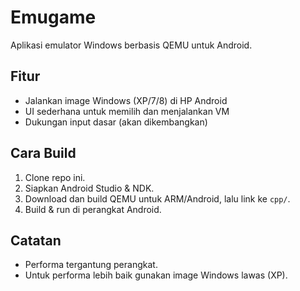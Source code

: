 # Emugame
Aplikasi emulator Windows berbasis QEMU untuk Android.

## Fitur
- Jalankan image Windows (XP/7/8) di HP Android
- UI sederhana untuk memilih dan menjalankan VM
- Dukungan input dasar (akan dikembangkan)

## Cara Build
1. Clone repo ini.
2. Siapkan Android Studio & NDK.
3. Download dan build QEMU untuk ARM/Android, lalu link ke `cpp/`.
4. Build & run di perangkat Android.

## Catatan
- Performa tergantung perangkat.
- Untuk performa lebih baik gunakan image Windows lawas (XP).
